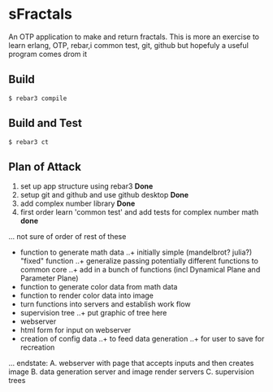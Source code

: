 sFractals
=====

An OTP application to make and return fractals. 
This is more an exercise to learn erlang, OTP, rebar,i
common test,  git, github but hopefuly a useful program comes drom it

Build
-----

    $ rebar3 compile


Build and Test
--------------

    $ rebar3 ct

Plan of Attack
--------------

1. set up app structure using rebar3 **Done**
1. setup git and github and use github desktop **Done**
1. add complex number library **Done**
1. first order learn 'common test' and add tests for complex number math **done**

...
not sure of order of rest of these
* function to generate math data
..+ initially simple (mandelbrot? julia?) "fixed" function
..+ generalize passing potentially different functions to common core
..+ add in a bunch of functions (incl Dynamical Plane and Parameter Plane)
* function to generate color data from math data
* function to render color data into image
* turn functions into servers and establish work flow
* supervision tree
..+ put graphic of tree here
* webserver
* html form for input on webserver
* creation of config data
..+ to feed data generation
..+ for user to save for recreation

...
endstate:
A. webserver with page that accepts inputs and then creates image
B. data generation server and image render servers
C. supervision trees
    
